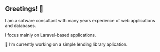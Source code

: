 ## Greetings! 👋

I am a sofware consultant with many years experience of web applications and databases.

I focus mainly on Laravel-based applications.

🔭 I’m currently working on a simple lending library aplication.

<!--
**tmglare/tmglare** is a ✨ _special_ ✨ repository because its `README.md` (this file) appears on your GitHub profile.

Here are some ideas to get you started:

- 🔭 I’m currently working on ...
- 🌱 I’m currently learning ...
- 👯 I’m looking to collaborate on ...
- 🤔 I’m looking for help with ...
- 💬 Ask me about ...
- 📫 How to reach me: ...
- 😄 Pronouns: ...
- ⚡ Fun fact: ...
-->
